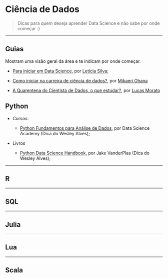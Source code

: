 # Ciência de Dados  

> Dicas para quem deseja aprender Data Science e não sabe por onde começar :)  

---

## Guias

Mostram uma visão geral da área e te indicam por onde começar.

- [Para iniciar em Data Science](https://colaboradados.com.br/blogposts/para-iniciar-em-data-science.html), por [Letícia Silva](https://twitter.com/dii_lua);

- [Como iniciar na carreira de ciência de dados?](https://medium.com/@mikaeriohana/como-iniciar-na-carreira-de-ci%C3%AAncia-de-dados-9b37aa525181), por [Mikaeri Ohana](https://https://twitter.com/mikaeriohana)

- [A Quarentena do Cientista de Dados, o que estudar?](https://medium.com/data-hackers/a-quarentena-do-cientista-de-dados-o-que-estudar-f6eefb0a7778), por [Lucas Morato](https://twitter.com/lmmfrederico)

## Python

- Cursos:
   - [Python Fundamentos para Análise de Dados](https://www.datascienceacademy.com.br/course?courseid=python-fundamentos), por Data Science Academy (Dica do Wesley Alves);  
   
- Livros
    - [Python Data Science Handbook](https://github.com/jakevdp/PythonDataScienceHandbook), por Jake VanderPlas (Dica do Wesley Alves);

---

## R  

--- 

## SQL  

---

## Julia  

---

## Lua  

---

## Scala

